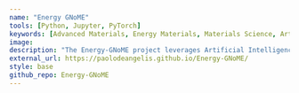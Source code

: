 ```yaml
---
name: "Energy GNoME"
tools: [Python, Jupyter, PyTorch]
keywords: [Advanced Materials, Energy Materials, Materials Science, Artificial Intelligence, Machine Learning, Deep Learning, Computational Chemistry, Dataset, Thermoelectric, Battery, Perovskite]
image:
description: "The Energy-GNoME project leverages Artificial Intelligence to revolutionize materials science, providing a database of over 33,000 promising energy materials identified from 380,000 novel stable crystals. Utilizing Machine Learning and Deep Learning, the project mitigates cross-domain data bias and predicts critical properties for thermoelectric materials, battery cathodes, and perovskites. Energy-GNoME serves as a powerful tool to streamline experimental and computational efforts, advancing discoveries in energy generation, storage, and conversion."
external_url: https://paolodeangelis.github.io/Energy-GNoME/
style: base
github_repo: Energy-GNoME
---
```

